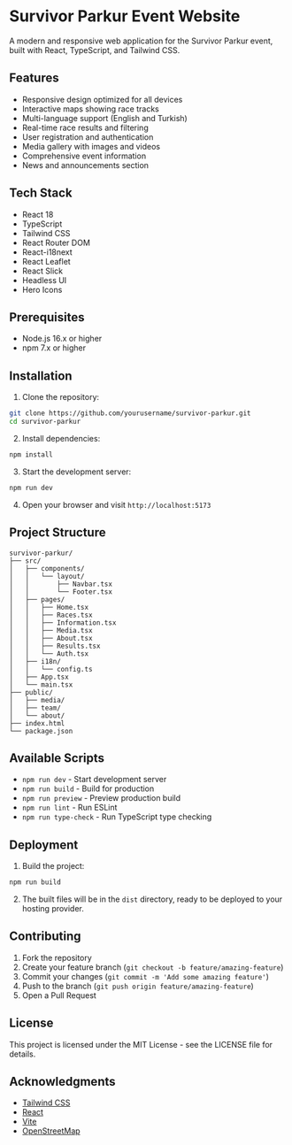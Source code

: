 # Survivor Parkur Event Website

A modern and responsive web application for the Survivor Parkur event, built with React, TypeScript, and Tailwind CSS.

## Features

- Responsive design optimized for all devices
- Interactive maps showing race tracks
- Multi-language support (English and Turkish)
- Real-time race results and filtering
- User registration and authentication
- Media gallery with images and videos
- Comprehensive event information
- News and announcements section

## Tech Stack

- React 18
- TypeScript
- Tailwind CSS
- React Router DOM
- React-i18next
- React Leaflet
- React Slick
- Headless UI
- Hero Icons

## Prerequisites

- Node.js 16.x or higher
- npm 7.x or higher

## Installation

1. Clone the repository:
```bash
git clone https://github.com/yourusername/survivor-parkur.git
cd survivor-parkur
```

2. Install dependencies:
```bash
npm install
```

3. Start the development server:
```bash
npm run dev
```

4. Open your browser and visit `http://localhost:5173`

## Project Structure

```
survivor-parkur/
├── src/
│   ├── components/
│   │   └── layout/
│   │       ├── Navbar.tsx
│   │       └── Footer.tsx
│   ├── pages/
│   │   ├── Home.tsx
│   │   ├── Races.tsx
│   │   ├── Information.tsx
│   │   ├── Media.tsx
│   │   ├── About.tsx
│   │   ├── Results.tsx
│   │   └── Auth.tsx
│   ├── i18n/
│   │   └── config.ts
│   ├── App.tsx
│   └── main.tsx
├── public/
│   ├── media/
│   ├── team/
│   └── about/
├── index.html
└── package.json
```

## Available Scripts

- `npm run dev` - Start development server
- `npm run build` - Build for production
- `npm run preview` - Preview production build
- `npm run lint` - Run ESLint
- `npm run type-check` - Run TypeScript type checking

## Deployment

1. Build the project:
```bash
npm run build
```

2. The built files will be in the `dist` directory, ready to be deployed to your hosting provider.

## Contributing

1. Fork the repository
2. Create your feature branch (`git checkout -b feature/amazing-feature`)
3. Commit your changes (`git commit -m 'Add some amazing feature'`)
4. Push to the branch (`git push origin feature/amazing-feature`)
5. Open a Pull Request

## License

This project is licensed under the MIT License - see the LICENSE file for details.

## Acknowledgments

- [Tailwind CSS](https://tailwindcss.com)
- [React](https://reactjs.org)
- [Vite](https://vitejs.dev)
- [OpenStreetMap](https://www.openstreetmap.org)
